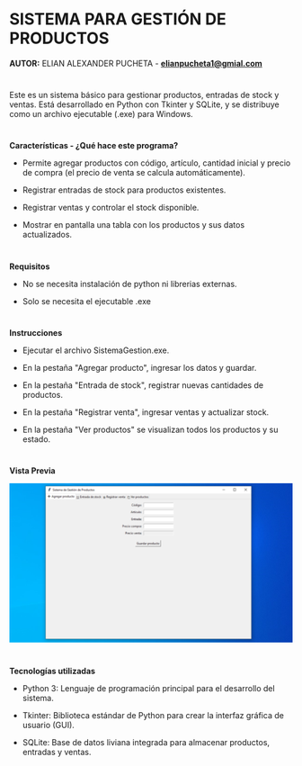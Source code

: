 # SISTEMA PARA GESTIÓN DE PRODUCTOS 
**AUTOR:** ELIAN ALEXANDER PUCHETA - **elianpucheta1@gmial.com**
#

Este es un sistema básico para gestionar productos, entradas de stock y ventas. Está desarrollado en Python con Tkinter y SQLite, y se distribuye como un archivo ejecutable (.exe) para Windows.
#
**Características - ¿Qué hace este programa?**

- Permite agregar productos con código, artículo, cantidad inicial y precio de compra (el precio de venta se calcula automáticamente).

- Registrar entradas de stock para productos existentes.

- Registrar ventas y controlar el stock disponible.

- Mostrar en pantalla una tabla con los productos y sus datos actualizados.
#
**Requisitos**

- No se necesita instalación de python ni librerias externas.

- Solo se necesita el ejecutable .exe
#
**Instrucciones**

- Ejecutar el archivo SistemaGestion.exe.

- En la pestaña "Agregar producto", ingresar los datos y guardar.

- En la pestaña "Entrada de stock", registrar nuevas cantidades de productos.

- En la pestaña "Registrar venta", ingresar ventas y actualizar stock.

- En la pestaña "Ver productos" se visualizan todos los productos y su estado.
#
**Vista Previa**

![vista](https://github.com/eliancba/SistemadeGestionB/blob/main/vista%20previa.png) 
#
**Tecnologías utilizadas**

- Python 3: Lenguaje de programación principal para el desarrollo del sistema.

- Tkinter: Biblioteca estándar de Python para crear la interfaz gráfica de usuario (GUI).

- SQLite: Base de datos liviana integrada para almacenar productos, entradas y ventas.

